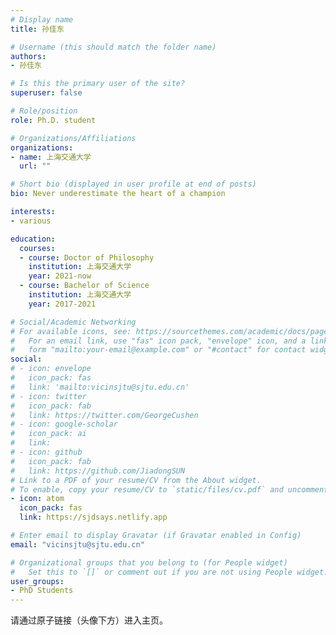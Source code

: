 ```yaml
---
# Display name
title: 孙佳东

# Username (this should match the folder name)
authors:
- 孙佳东

# Is this the primary user of the site?
superuser: false

# Role/position
role: Ph.D. student

# Organizations/Affiliations
organizations:
- name: 上海交通大学
  url: ""

# Short bio (displayed in user profile at end of posts)
bio: Never underestimate the heart of a champion

interests:
- various

education:
  courses:
  - course: Doctor of Philosophy
    institution: 上海交通大学
    year: 2021-now
  - course: Bachelor of Science
    institution: 上海交通大学
    year: 2017-2021

# Social/Academic Networking
# For available icons, see: https://sourcethemes.com/academic/docs/page-builder/#icons
#   For an email link, use "fas" icon pack, "envelope" icon, and a link in the
#   form "mailto:your-email@example.com" or "#contact" for contact widget.
social:
# - icon: envelope
#   icon_pack: fas
#   link: 'mailto:vicinsjtu@sjtu.edu.cn'
# - icon: twitter
#   icon_pack: fab
#   link: https://twitter.com/GeorgeCushen
# - icon: google-scholar
#   icon_pack: ai
#   link: 
# - icon: github
#   icon_pack: fab
#   link: https://github.com/JiadongSUN
# Link to a PDF of your resume/CV from the About widget.
# To enable, copy your resume/CV to `static/files/cv.pdf` and uncomment the lines below.
- icon: atom
  icon_pack: fas
  link: https://sjdsays.netlify.app

# Enter email to display Gravatar (if Gravatar enabled in Config)
email: "vicinsjtu@sjtu.edu.cn"

# Organizational groups that you belong to (for People widget)
#   Set this to `[]` or comment out if you are not using People widget.
user_groups:
- PhD Students
---
```


请通过原子链接（头像下方）进入主页。
